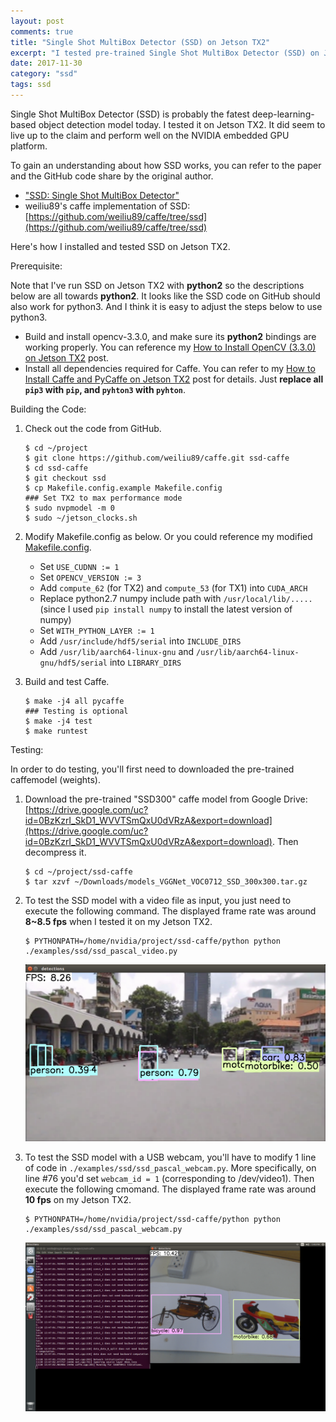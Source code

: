 ```yaml
---
layout: post
comments: true
title: "Single Shot MultiBox Detector (SSD) on Jetson TX2"
excerpt: "I tested pre-trained Single Shot MultiBox Detector (SSD) on Jetson TX2, and documented the result in the post."
date: 2017-11-30
category: "ssd"
tags: ssd
---
```


Single Shot MultiBox Detector (SSD) is probably the fatest deep-learning-based object detection model today. I tested it on Jetson TX2. It did seem to live up to the claim and perform well on the NVIDIA embedded GPU platform.

To gain an understanding about how SSD works, you can refer to the paper and the GitHub code share by the original author.

* ["SSD: Single Shot MultiBox Detector"](https://arxiv.org/abs/1512.02325v5)
* weiliu89's caffe implementation of SSD: [https://github.com/weiliu89/caffe/tree/ssd](https://github.com/weiliu89/caffe/tree/ssd)

Here's how I installed and tested SSD on Jetson TX2.

Prerequisite:

Note that I've run SSD on Jetson TX2 with **python2** so the descriptions below are all towards **python2**. It looks like the SSD code on GitHub should also work for python3. And I think it is easy to adjust the steps below to use python3.

* Build and install opencv-3.3.0, and make sure its **python2** bindings are working properly. You can reference my [How to Install OpenCV (3.3.0) on Jetson TX2](https://jkjung-avt.github.io/opencv3-on-tx2/) post.
* Install all dependencies required for Caffe. You can refer to my [How to Install Caffe and PyCaffe on Jetson TX2](https://jkjung-avt.github.io/caffe-on-tx2/) post for details. Just **replace all `pip3` with `pip`, and `pyhton3` with `pyhton`**.

Building the Code:

1. Check out the code from GitHub.

   ```shell
   $ cd ~/project
   $ git clone https://github.com/weiliu89/caffe.git ssd-caffe
   $ cd ssd-caffe
   $ git checkout ssd
   $ cp Makefile.config.example Makefile.config
   ### Set TX2 to max performance mode
   $ sudo nvpmodel -m 0
   $ sudo ~/jetson_clocks.sh
   ```

2. Modify Makefile.config as below. Or you could reference my modified [Makefile.config](/assets/2017-11-30-ssd/Makefile.config).

   * Set `USE_CUDNN := 1`
   * Set `OPENCV_VERSION := 3`
   * Add `compute_62` (for TX2) and `compute_53` (for TX1) into `CUDA_ARCH`
   * Replace python2.7 numpy include path with `/usr/local/lib/.....` (since I used `pip install numpy` to install the latest version of numpy)
   * Set `WITH_PYTHON_LAYER := 1`
   * Add `/usr/include/hdf5/serial` into `INCLUDE_DIRS`
   * Add `/usr/lib/aarch64-linux-gnu` and `/usr/lib/aarch64-linux-gnu/hdf5/serial` into `LIBRARY_DIRS`

3. Build and test Caffe.

   ```shell
   $ make -j4 all pycaffe
   ### Testing is optional
   $ make -j4 test
   $ make runtest
   ```

Testing:

In order to do testing, you'll first need to downloaded the pre-trained caffemodel (weights).

1. Download the pre-trained "SSD300" caffe model from Google Drive: [https://drive.google.com/uc?id=0BzKzrI_SkD1_WVVTSmQxU0dVRzA&export=download](https://drive.google.com/uc?id=0BzKzrI_SkD1_WVVTSmQxU0dVRzA&export=download). Then decompress it.

   ```shell
   $ cd ~/project/ssd-caffe
   $ tar xzvf ~/Downloads/models_VGGNet_VOC0712_SSD_300x300.tar.gz
   ```

2. To test the SSD model with a video file as input, you just need to execute the following command. The displayed frame rate was around **8~8.5 fps** when I tested it on my Jetson TX2.

   ```shell
   $ PYTHONPATH=/home/nvidia/project/ssd-caffe/python python ./examples/ssd/ssd_pascal_video.py
   ```

   ![Running ssd_pascal_video.py on Jetson TX2](/assets/2017-11-30-ssd/ssd_video.png)

3. To test the SSD model with a USB webcam, you'll have to modify 1 line of code in `./examples/ssd/ssd_pascal_webcam.py`. More specifically, on line #76 you'd set `webcam_id = 1` (corresponding to /dev/video1). Then execute the following cmomand. The displayed frame rate was around **10 fps** on my Jetson TX2.

   ```shell
   $ PYTHONPATH=/home/nvidia/project/ssd-caffe/python python ./examples/ssd/ssd_pascal_webcam.py
   ```

   ![Running ssd_pascal_webcam.py on Jetson TX2](/assets/2017-11-30-ssd/ssd_webcam.png)

